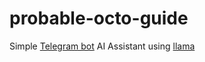# probable-octo-guide
Simple [Telegram bot](https://github.com/python-telegram-bot/python-telegram-bot) AI Assistant using [llama](https://github.com/abetlen/llama-cpp-python)
